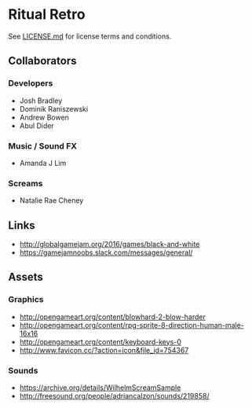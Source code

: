 # Ritual Retro

See [LICENSE.md](./LICENSE.md) for license terms and conditions.

## Collaborators
### Developers
- Josh Bradley
- Dominik Raniszewski
- Andrew Bowen
- Abul Dider

### Music / Sound FX
- Amanda J Lim

### Screams
- Natalie Rae Cheney

## Links
- http://globalgamejam.org/2016/games/black-and-white
- https://gamejamnoobs.slack.com/messages/general/

## Assets
### Graphics
- http://opengameart.org/content/blowhard-2-blow-harder
- http://opengameart.org/content/rpg-sprite-8-direction-human-male-16x16
- http://opengameart.org/content/keyboard-keys-0
- http://www.favicon.cc/?action=icon&file_id=754367

### Sounds
- https://archive.org/details/WilhelmScreamSample
- http://freesound.org/people/adriancalzon/sounds/219858/ 

